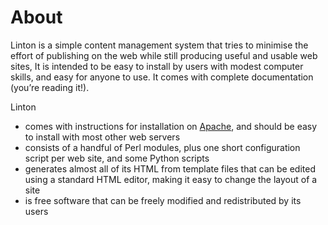 # About

Linton is a simple content management system that tries to minimise the effort of publishing on the web while still producing useful and usable web sites, It is intended to be easy to install by users with modest computer skills, and easy for anyone to use. It comes with complete documentation (you’re reading it!).

Linton

   * comes with instructions for installation on [Apache](https://httpd.apache.org), and should be easy to install with most other web servers
   * consists of a handful of Perl modules, plus one short configuration script per web site, and some Python scripts
   * generates almost all of its HTML from template files that can be edited using a standard HTML editor, making it easy to change the layout of a site
   * is free software that can be freely modified and redistributed by its users